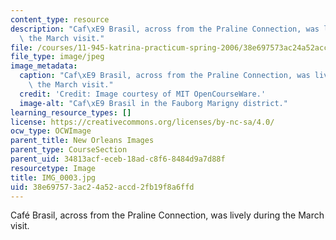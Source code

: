 ```yaml
---
content_type: resource
description: "Caf\xE9 Brasil, across from the Praline Connection, was lively during\
  \ the March visit."
file: /courses/11-945-katrina-practicum-spring-2006/38e697573ac24a52accd2fb19f8a6ffd_IMG_0003.jpg
file_type: image/jpeg
image_metadata:
  caption: "Caf\xE9 Brasil, across from the Praline Connection, was lively during\
    \ the March visit."
  credit: 'Credit: Image courtesy of MIT OpenCourseWare.'
  image-alt: "Caf\xE9 Brasil in the Fauborg Marigny district."
learning_resource_types: []
license: https://creativecommons.org/licenses/by-nc-sa/4.0/
ocw_type: OCWImage
parent_title: New Orleans Images
parent_type: CourseSection
parent_uid: 34813acf-eceb-18ad-c8f6-8484d9a7d88f
resourcetype: Image
title: IMG_0003.jpg
uid: 38e69757-3ac2-4a52-accd-2fb19f8a6ffd
---
```

Café Brasil, across from the Praline Connection, was lively during the March visit.